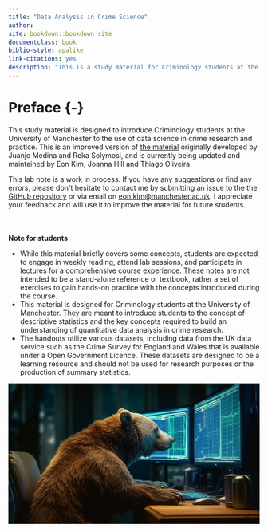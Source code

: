 ```yaml
--- 
title: "Data Analysis in Crime Science"
author:
site: bookdown::bookdown_site
documentclass: book
biblio-style: apalike
link-citations: yes
description: "This is a study material for Criminology students at the University of Manchester."
---
```


# Preface {-}

This study material is designed to introduce Criminology students at the University of Manchester to the use of data science in crime research and practice. This is an improved version of [the material](https://maczokni.github.io/R-for-Criminologists/) originally developed by Juanjo Medina and Reka Solymosi, and is currently being updated and maintained by Eon Kim, Joanna Hill and Thiago Oliveira.

This lab note is a work in process. If you have any suggestions or find any errors, please don't hesitate to contact me by submitting an issue to the the [GitHub repository](https://github.com/eonk/CrimeSciData) or via email on eon.kim@manchester.ac.uk. I appreciate your feedback and will use it to improve the material for future students.

<div style="margin-top: 50px;"></div>

**Note for students**<br>
- While this material briefly covers some concepts, students are expected to engage in weekly reading,  attend lab sessions, and participate in lectures for a comprehensive course experience. These notes are not intended to be a stand-alone reference or textbook, rather a set of exercises to gain hands-on practice with the concepts introduced during the course. <br>
- This material is designed for Criminology students at the University of Manchester. They are meant to introduce students to the concept of descriptive statistics and the key concepts required to build an understanding of quantitative data analysis in crime research. <br>
- The handouts utilize various datasets, including data from the UK data service such as the Crime Survey for England and Wales that is available under a Open Government Licence. These datasets are designed to be a learning resource and should not be used for research purposes or the production of summary statistics. 

![](imgs/mybear.jpg)

